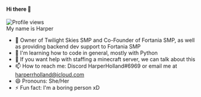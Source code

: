 #### Hi there 👋
![Profile views](https://gpvc.arturio.dev/harper2021)    
My name is Harper

- 🔭 Owner of Twilight Skies SMP and Co-Founder of Fortania SMP, as well as providing backend dev support to Fortania SMP
- 🌱 I'm learning how to code in general, mostly with Python
- 👯 If you want help with staffing a minecraft server, we can talk about this
- 📫 How to reach me: Discord HarperHolland#6969 or email me at harperrholland@icloud.com
- 😄 Pronouns: She/Her
- ⚡ Fun fact: I'm a boring person xD
